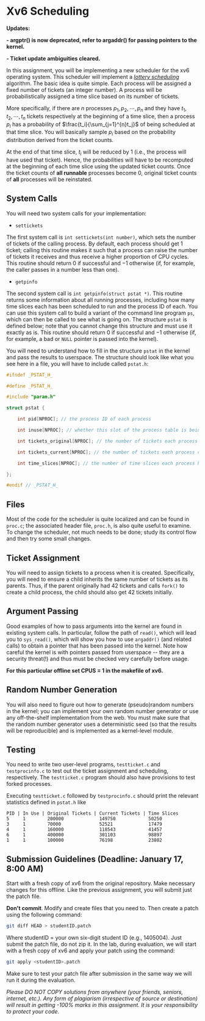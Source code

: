 # Xv6 Scheduling

**Updates:** 

**- argptr() is now deprecated, refer to argaddr() for passing pointers to the kernel.**

**- Ticket update ambiguities cleared.**

In this assignment, you will be implementing a new scheduler for the xv6 operating system. This scheduler will implement a [*lottery scheduling*](https://www.usenix.org/legacy/publications/library/proceedings/osdi/full_papers/waldspurger.pdf) algorithm. The basic idea is quite simple. Each process will be assigned a fixed number of tickets (an integer number). A process will be probabilistically assigned a time slice based on its number of tickets. 

More specifically, if there are $n$ processes $p_1, p_2, \cdots, p_n$ and they have $t_1, t_2, \cdots, t_n$ tickets respectively at the beginning of a time slice, then a process $p_i$ has a probability of $\frac{t_i}{\sum_{j=1}^{n}t_j}$ of being scheduled at that time slice. You will basically sample $p_i$ based on the probability distribution derived from the ticket counts.

At the end of that time slice, $t_i$ will be reduced by $1$ (i.e., the process will have used that ticket). Hence, the probabilities will have to be recomputed at the beginning of each time slice using the updated ticket counts. Once the ticket counts of **all runnable** processes become $0$, original ticket counts of **all** processes will be reinstated.

## System Calls

You will need two system calls for your implementation:

- `settickets`

The first system call is `int settickets(int number)`, which sets the number of tickets of the calling process. By default, each process should get $1$ ticket; calling this routine makes it such that a process can raise the number of tickets it receives and thus receive a higher proportion of CPU cycles. This routine should return $0$ if successful and $-1$ otherwise (if, for example, the caller passes in a number less than one).

- `getpinfo`

The second system call is `int getpinfo(struct pstat *)`. This routine returns some information about all running processes, including how many time slices each has been scheduled to run and the process ID of each. You can use this system call to build a variant of the command line program `ps`, which can then be called to see what is going on. The structure `pstat` is defined below; note that you cannot change this structure and must use it exactly as is. This routine should return $0$ if successful and $-1$ otherwise (if, for example, a bad or `NULL` pointer is passed into the kernel).

You will need to understand how to fill in the structure `pstat` in the kernel and pass the results to userspace. The structure should look like what you see here in a file, you will have to include called `pstat.h`:


```cpp
#ifndef _PSTAT_H_

#define _PSTAT_H_

#include "param.h"

struct pstat {

    int pid[NPROC]; // the process ID of each process

    int inuse[NPROC]; // whether this slot of the process table is being used (1 or 0)

    int tickets_original[NPROC]; // the number of tickets each process originally had

    int tickets_current[NPROC]; // the number of tickets each process currently has

    int time_slices[NPROC]; // the number of time slices each process has been scheduled

};

#endif // _PSTAT_H_
```

## Files

Most of the code for the scheduler is quite localized and can be found in `proc.c`; the associated header file, `proc.h`, is also quite useful to examine. To change the scheduler, not much needs to be done; study its control flow and then try some small changes.

## Ticket Assignment

You will need to assign tickets to a process when it is created. Specifically, you will need to ensure a child inherits the same number of tickets as its parents. Thus, if the parent originally had $42$ tickets and calls `fork()` to create a child process, the child should also get $42$ tickets initially.

## Argument Passing

Good examples of how to pass arguments into the kernel are found in existing system calls. In particular, follow the path of `read()`, which will lead you to `sys_read()`, which will show you how to use `argaddr()` (and related calls) to obtain a pointer that has been passed into the kernel. Note how careful the kernel is with pointers passed from userspace -- they are a security threat(!) and thus must be checked very carefully before usage.

**For this particular offline set CPUS = 1 in the makefile of xv6.**

## Random Number Generation

You will also need to figure out how to generate (pseudo)random numbers in the kernel; you can implement your own random number generator or use any off-the-shelf implementation from the web. You must make sure that the random number generator uses a deterministic seed (so that the results will be reproducible) and is implemented as a kernel-level module.

## Testing

You need to write two user-level programs, `testticket.c` and `testprocinfo.c` to test out the ticket assignment and scheduling, respectively. The `testticket.c` program should also have provisions to test forked processes.

Executing `testticket.c` followed by `testprocinfo.c` should print the relevant statistics defined in `pstat.h` like

```
PID | In Use | Original Tickets | Current Tickets | Time Slices
5     1        200000             149750            50250
3     1        70000              52521             17479
4     1        160000             118543            41457
6     1        400000             301103            98897
1     1        100000             76198             23802
```

## Submission Guidelines (Deadline: January 17, 8:00 AM)

Start with a fresh copy of xv6 from the original repository. Make necessary changes for this offline. Like the previous assignment, you will submit just the patch file.

**Don't commit**. Modify and create files that you need to. Then create a patch using the following command:

```bash
git diff HEAD > studentID.patch
```

Where studentID = your own six-digit student ID (e.g., 1405004). Just submit the patch file, do not zip it. In the lab, during evaluation, we will start with a fresh copy
of xv6 and apply your patch using the command:

```bash
git apply <studentID>.patch
```

Make sure to test your patch file after submission in the same way we will run it during the evaluation. 

*Please DO NOT COPY solutions from anywhere (your friends, seniors, internet, etc.). Any form of plagiarism (irrespective of source or destination) will result in getting -100% marks in this assignment. It is your responsibility to protect your code.*
